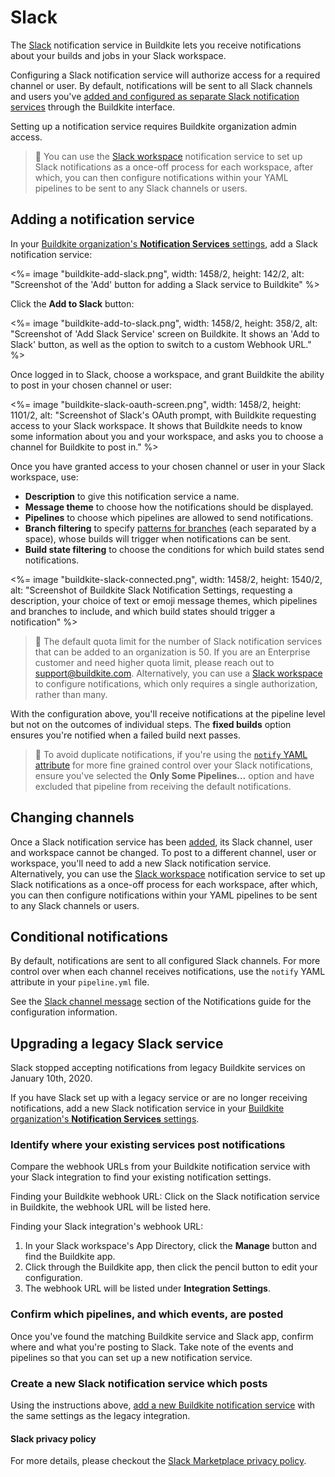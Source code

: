 # Slack

The [Slack](https://slack.com/) notification service in Buildkite lets you receive notifications about your builds and jobs in your Slack workspace.

Configuring a Slack notification service will authorize access for a required channel or user. By default, notifications will be sent to all Slack channels and users you've [added and configured as separate Slack notification services](#adding-a-notification-service) through the Buildkite interface.

Setting up a notification service requires Buildkite organization admin access.

> 📘
> You can use the [Slack workspace](/docs/pipelines/integrations/other/slack-workspace) notification service to set up Slack notifications as a once-off process for each workspace, after which, you can then configure notifications within your YAML pipelines to be sent to any Slack channels or users.

## Adding a notification service

In your [Buildkite organization's **Notification Services** settings](https://buildkite.com/organizations/-/services), add a Slack notification service:

<%= image "buildkite-add-slack.png", width: 1458/2, height: 142/2, alt: "Screenshot of the 'Add' button for adding a Slack service to Buildkite" %>

Click the **Add to Slack** button:

<%= image "buildkite-add-to-slack.png", width: 1458/2, height: 358/2, alt: "Screenshot of 'Add Slack Service' screen on Buildkite. It shows an 'Add to Slack' button, as well as the option to switch to a custom Webhook URL." %>

Once logged in to Slack, choose a workspace, and grant Buildkite the ability to post in your chosen channel or user:

<%= image "buildkite-slack-oauth-screen.png", width: 1458/2, height: 1101/2, alt: "Screenshot of Slack's OAuth prompt, with Buildkite requesting access to your Slack workspace. It shows that Buildkite needs to know some information about you and your workspace, and asks you to choose a channel for Buildkite to post in." %>

Once you have granted access to your chosen channel or user in your Slack workspace, use:

- **Description** to give this notification service a name.
- **Message theme** to choose how the notifications should be displayed.
- **Pipelines** to choose which pipelines are allowed to send notifications.
- **Branch filtering** to specify [patterns for branches](/docs/pipelines/configure/workflows/branch-configuration#branch-pattern-examples) (each separated by a space), whose builds will trigger when notifications can be sent.
- **Build state filtering** to choose the conditions for which build states send notifications.

<%= image "buildkite-slack-connected.png", width: 1458/2, height: 1540/2, alt: "Screenshot of Buildkite Slack Notification Settings, requesting a description, your choice of text or emoji message themes, which pipelines and branches to include, and which build states should trigger a notification" %>

> 🚧
> The default quota limit for the number of Slack notification services that can be added to an organization is 50. If you are an Enterprise customer and need higher quota limit, please reach out to support@buildkite.com. Alternatively, you can use a [Slack workspace](/docs/pipelines/integrations/other/slack-workspace) to configure notifications, which only requires a single authorization, rather than many.

With the configuration above, you'll receive notifications at the pipeline level but not on the outcomes of individual steps. The **fixed builds** option ensures you're notified when a failed build next passes.

> 🚧
> To avoid duplicate notifications, if you're using the [`notify` YAML attribute](/docs/pipelines/configure/notifications) for more fine grained control over your Slack notifications, ensure you've selected the **Only Some Pipelines...** option and have excluded that pipeline from receiving the default notifications.

## Changing channels

Once a Slack notification service has been [added](#adding-a-notification-service), its Slack channel, user and workspace cannot be changed. To post to a different channel, user or workspace, you'll need to add a new Slack notification service. Alternatively, you can use the [Slack workspace](/docs/pipelines/integrations/other/slack-workspace) notification service to set up Slack notifications as a once-off process for each workspace, after which, you can then configure notifications within your YAML pipelines to be sent to any Slack channels or users.

## Conditional notifications

By default, notifications are sent to all configured Slack channels. For more control over when each channel receives notifications, use the `notify` YAML attribute in your `pipeline.yml` file.

See the [Slack channel message](/docs/pipelines/configure/notifications#slack-channel-and-direct-messages) section of the Notifications guide for the configuration information.

## Upgrading a legacy Slack service

Slack stopped accepting notifications from legacy Buildkite services on January 10th, 2020.

If you have Slack set up with a legacy service or are no longer receiving notifications, add a new Slack notification service in your [Buildkite organization's **Notification Services** settings](https://buildkite.com/organizations/-/services).

### Identify where your existing services post notifications

Compare the webhook URLs from your Buildkite notification service with your Slack integration to find your existing notification settings.

Finding your Buildkite webhook URL: Click on the Slack notification service in Buildkite, the webhook URL will be listed here.

Finding your Slack integration's webhook URL:

1. In your Slack workspace's App Directory, click the **Manage** button and find the Buildkite app.
1. Click through the Buildkite app, then click the pencil button to edit your configuration.
1. The webhook URL will be listed under **Integration Settings**.

### Confirm which pipelines, and which events, are posted

Once you've found the matching Buildkite service and Slack app, confirm where and what you're posting to Slack. Take note of the events and pipelines so that you can set up a new notification service.

### Create a new Slack notification service which posts

Using the instructions above, [add a new Buildkite notification service](/docs/pipelines/integrations/other/slack#adding-a-notification-service) with the same settings as the legacy integration.

#### Slack privacy policy

For more details, please checkout the [Slack Marketplace privacy policy](https://api.slack.com/slack-marketplace/guidelines#privacy).
